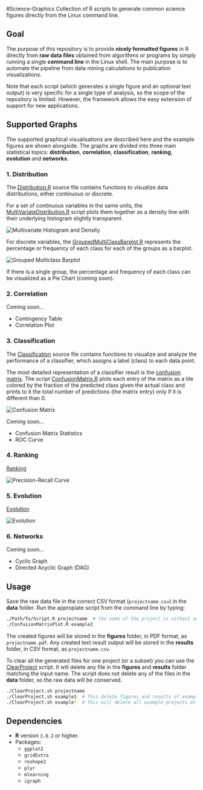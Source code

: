#Science-Graphics
Collection of R scripts to generate common science figures directly from the Linux command line.

## Goal
The purpose of this repository is to provide **nicely formatted figures** in R directly from **raw data files** obtained from algorithms or programs by simply running a single **command line** in the Linux shell. 
The main purpose is to automate the pipeline from data mining calculations to publication visualizations.

Note that each script (which generates a single figure and an optional text output) is very specific for a single type of analysis, so the scope of the repository is limited. 
However, the framework allows the easy extension of support for new applications.

## Supported Graphs
The supported graphical visualisations are described here and the example figures are shown alongside.
The graphs are divided into three main statistical topics: **distribution**, **correlation**, **classification**, **ranking**, **evolution** and **networks**.

### 1. Distribution

The [Distribution.R](source/Distribution.R) source file contains functions to visualize data distributions, either continuous or discrete.

For a set of continuous variables in the same units, the [MultiVariateDistribution.R](scripts/MultiVariateDistribution.R) script plots them together as a density line with their underlying histogram slightly transparent.

![Multivariate Histogram and Density](figures/example1.svg)

For discrete variables, the [GroupedMultiClassBarplot.R](scripts/GroupedMultiClassBarplot.R) represents the percentage or frequency of each class for each of the groups as a barplot.

![Grouped Multiclass Barplot](figures/example5.svg)

If there is a single group, the percentage and frequency of each class can be visualized as a Pie Chart (coming soon).

### 2. Correlation

Coming soon...
  - Contingency Table
  - Correlation Plot

### 3. Classification

The [Classification](source/Classification.R) source file contains functions to visualize and analyze the performance of a classifier, which assigns a label (class) to each data point.

The most detailed representation of a classifier result is the [confusion matrix](https://en.wikipedia.org/wiki/Confusion_matrix). The script [ConfusionMatrix.R](scripts/ConfusionMatrix.R) plots each entry of the matrix as a tile colored by the fraction of the predicted class given the actual class and prints to it the total number of predictions (the matrix entry) only if it is different than 0.

![Confusion Matrix](figures/example2.svg)

Coming soon...
  - Confusion Matrix Statistics
  - ROC Curve

### 4. Ranking

[Ranking](source/Ranking.R)

![Precision-Recall Curve](figures/example3.svg)
  
### 5. Evolution

[Evolution](source/Evolution.R)

![Evolution](figures/example4.svg)

  
### 6. Networks

Coming soon...
  - Cyclic Graph
  - Directed Acyclic Graph (DAG)

## Usage
Save the raw data file in the correct CSV format (`projectname.csv`) in the **data** folder. 
Run the appropiate script from the command line by typing:

```bash
./Path/To/Script.R projectname  # the name of the project is without any extension
./ConfusionMatrixPlot.R example2
```

The created figures will be stored in the **figures** folder, in PDF format, as `projectname.pdf`.
Any created text result output will be stored in the **results** folder, in CSV format, as `projectname.csv`.

To clear all the generated files for one project (or a subset) you can use the [ClearProject](scripts/ClearProject.sh) script. 
It will delete any file in the **figures** and **results** folder matching the input name.
The script does not delete any of the files in the **data** folder, so the raw data will be conserved.

```bash
./ClearProject.sh projectname
./ClearProject.sh example1  # This delete figures and results of example1
./ClearProject.sh example*  # This will delete all example projects at once
```

## Dependencies
- **R** version `3.0.2` or higher.
- Packages: 
  - `ggplot2`
  - `gridExtra`
  - `reshape2`
  - `plyr`
  - `mlearning`
  - `igraph`
